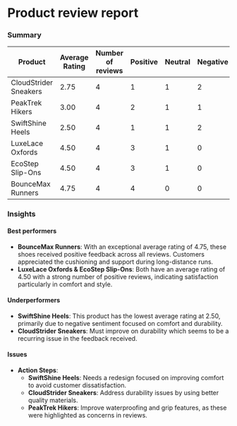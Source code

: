 # Product review report

### Summary

| Product                 | Average Rating | Number of reviews | Positive | Neutral | Negative |
|-------------------------|----------------|-------------------|----------|---------|----------|
| CloudStrider Sneakers    | 2.75           | 4                 | 1        | 1       | 2        |
| PeakTrek Hikers         | 3.00           | 4                 | 2        | 1       | 1        |
| SwiftShine Heels        | 2.50           | 4                 | 1        | 1       | 2        |
| LuxeLace Oxfords        | 4.50           | 4                 | 3        | 1       | 0        |
| EcoStep Slip-Ons        | 4.50           | 4                 | 3        | 1       | 0        |
| BounceMax Runners       | 4.75           | 4                 | 4        | 0       | 0        |

### Insights

#### Best performers
- **BounceMax Runners**: With an exceptional average rating of 4.75, these shoes received positive feedback across all reviews. Customers appreciated the cushioning and support during long-distance runs.
- **LuxeLace Oxfords & EcoStep Slip-Ons**: Both have an average rating of 4.50 with a strong number of positive reviews, indicating satisfaction particularly in comfort and style.

#### Underperformers
- **SwiftShine Heels**: This product has the lowest average rating at 2.50, primarily due to negative sentiment focused on comfort and durability.
- **CloudStrider Sneakers**: Must improve on durability which seems to be a recurring issue in the feedback received.

#### Issues
- **Action Steps**:
  - **SwiftShine Heels**: Needs a redesign focused on improving comfort to avoid customer dissatisfaction.
  - **CloudStrider Sneakers**: Address durability issues by using better quality materials.
  - **PeakTrek Hikers**: Improve waterproofing and grip features, as these were highlighted as concerns in reviews.
